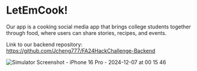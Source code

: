 # LetEmCook!

Our app is a cooking social media app that brings college students together through food, where users can share stories, recipes, and events. 

Link to our backend repository: https://github.com/Jcheng777/FA24HackChallenge-Backend

![Simulator Screenshot - iPhone 16 Pro - 2024-12-07 at 00 15 46](https://github.com/user-attachments/assets/22ba35aa-3384-48b9-a8c9-c7646e6df5d5)


